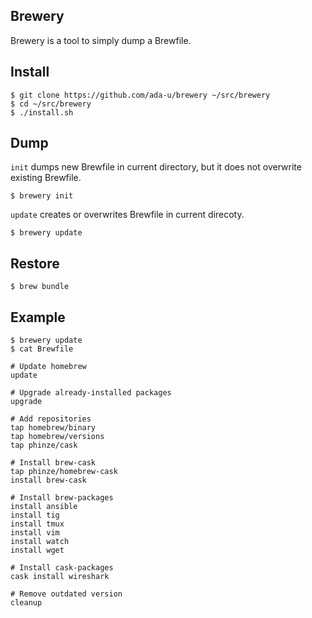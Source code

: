 ## Brewery

Brewery is a tool to simply dump a Brewfile.

## Install

```
$ git clone https://github.com/ada-u/brewery ~/src/brewery
$ cd ~/src/brewery
$ ./install.sh
```

## Dump

`init` dumps new Brewfile in current directory, but it does not overwrite existing Brewfile.

```
$ brewery init
```
`update` creates or overwrites Brewfile in current direcoty.

```
$ brewery update
```

## Restore

```
$ brew bundle
```

## Example

```
$ brewery update
$ cat Brewfile

# Update homebrew
update

# Upgrade already-installed packages
upgrade

# Add repositories
tap homebrew/binary
tap homebrew/versions
tap phinze/cask

# Install brew-cask
tap phinze/homebrew-cask
install brew-cask

# Install brew-packages
install ansible
install tig
install tmux
install vim
install watch
install wget

# Install cask-packages
cask install wireshark

# Remove outdated version
cleanup
```
